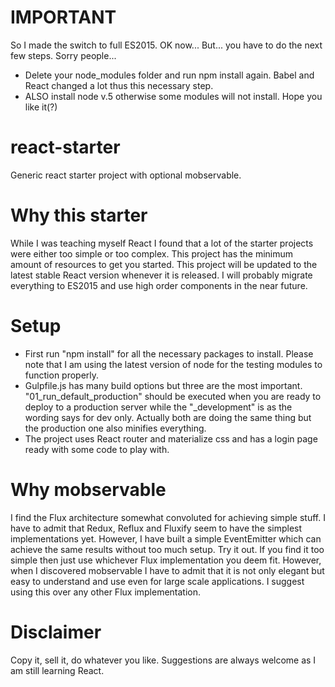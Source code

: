 # IMPORTANT
So I made the switch to full ES2015. OK now... But... you have to do the next few steps. Sorry people...
- Delete your node_modules folder and run npm install again. Babel and React changed a lot thus this necessary step. 
- ALSO install node v.5 otherwise some modules will not install. Hope you like it(?)

# react-starter
Generic react starter project with optional mobservable.

# Why this starter
While I was teaching myself React I found that a lot of the starter projects were either too simple or too complex.
This project has the minimum amount of resources to get you started. This project will be updated to the latest stable
React version whenever it is released. I will probably migrate everything to ES2015 and use high order components in the 
near future.

# Setup
- First run "npm install" for all the necessary packages to install. Please note that I am using the latest version of node
for the testing modules to function properly.
- Gulpfile.js has many build options but three are the most important. "01_run_default_production" should be executed when you are
ready to deploy to a production server while the "_development" is as the wording says for dev only. Actually both are doing the
same thing but the production one also minifies everything.
- The project uses React router and materialize css and has a login page ready with some code to play with.

# Why mobservable
I find the Flux architecture somewhat convoluted for achieving simple stuff. I have to admit that Redux, Reflux and Fluxify seem to have
the simplest implementations yet. However, I have built a simple EventEmitter which can achieve the same results without too much
setup. Try it out. If you find it too simple then just use whichever Flux implementation you deem fit.
However, when I discovered mobservable I have to admit that it is not only elegant but easy to understand and use even for 
large scale applications. I suggest using this over any other Flux implementation.

# Disclaimer
Copy it, sell it, do whatever you like. Suggestions are always welcome as I am still learning React.
